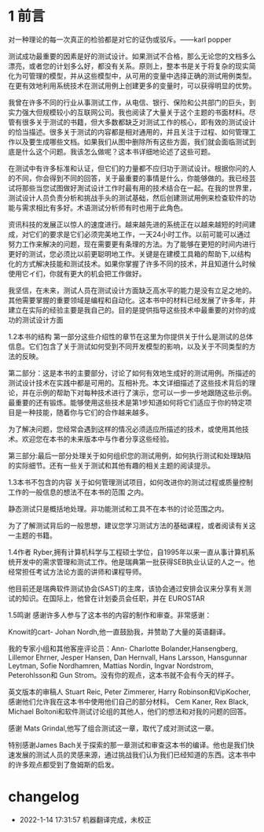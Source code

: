 # 1 前言

对一种理论的每一次真正的检验都是对它的证伪或驳斥。——karl popper

测试成功最重要的因素是好的测试设计。如果测试不合格，那么无论您的文档多么漂亮，或者您的计划多么好，都没有关系。原则上，整本书是关于将复杂的现实简化为可管理的模型，并从这些模型中，从可用的变量中选择正确的测试用例类型。在更有效地利用系统技术在测试用例上创建更多的变量时，可以获得明显的优势。

我曾在许多不同的行业从事测试工作，从电信、银行、保险和公共部门的巨头，到实力强大但规模较小的互联网公司。我也阅读了大量关于这个主题的书面材料。尽管有很多关于测试的书籍，但大多数都缺乏对测试工作的核心，即有效的测试设计的恰当描述。很多关于测试的内容都是相对通用的，并且关注于过程、如何管理工作以及要生成哪些文档。如果我们从图中删除所有这些方面，我们就会面临测试到底是什么这个问题。我该怎么做呢？这本书详细地论述了这些可题。

在测试中有许多标准和认证，但它们的力量都不应归功于测试设计。根据你问的人的不同，你会得到不同的回答，关于最重要的事情是什么，你能够做的。我已经芸试将那些当您试图做好測试设计工作时最有用的技术结合在一起。在我的世界里，测试设计人员负责分析和挑战手头的测试基础，然后创建测试用例来检查软件的功能与需求相比有多好。术语测试分析师有时也用于此角色。

资讯科技的发展正以惊人的速度进行。越来越先进的系统正在以越来越短的时间建成，对它们的要求是它们必须完美地工作，一天24小时工作。以前可能可以通过努力工作来解决的问题，现在需要更有条理的方法。为了能够在更短的时间内进行更好的测试，您必须比以前更聪明地工作。关键是在建模工具箱的帮助下,以结构化的方式解决技能和测试技术。如果你掌握了许多不同的技术，并且知道什么时候使用它イ们，你就有更大的机会把工作做好。

我坚信，在未来，测试人员在测试设计方面缺乏高水平的能力是没有立足之地的。其他需要掌握的重要领域是编程和自动化。这本书中的材料已经发展了许多年，并建立在实际的经验主要是我自己的。目的是提供指导这些技术中最重要的对你的成功的测试设计方面



1.2本书的结构
第一部分这些介绍性的章节在这里为你提供关于什么是测试的总体信息。它们包含了关于测试如何受到不同开发模型的影响，以及关于不同类型的方法的反映。

第二部分：这是本书的主要部分，讨论了如何有效地生成好的测试用例。所描述的测试设计技术在实践中都是可用的。互相补充。本文详细描述了这些技术背后的理论，并在示例的帮助下对每种技术进行了演示，您可以一步一步地跟随这些示例。最重要的还有锻炼。能够使用这些技术是第1步知道如何将它们适应于你的特定项目是一种技能，随着你与它们的合作越来越多。

为了解决问题，您经常会遇到这样的情况必须适应所描述的技术，或使用其他技术。欢迎您在本书的未来版本中与作者分享这些经验。

第三部分:最后一部分处理关于如何组织您的测试用例，如何执行测试和处理缺陷的实际细节。还有一些关于测试和其他有趣的相关主题的阅读提示。

1.3本书不包含的内容
关于如何管理测试项目，如何改进你的测试过程或质量控制工作的一般信息的想法不在本书的范围
之内。

静态测试只是概括地处理。非功能测试和工具不在本书的讨论范围之内。

为了了解测试背后的一般思想，建议您学习测试方法的基础课程，或者阅读有关这一主题的书籍。 

1.4作者
Ryber,拥有计算机科学与工程硕士学位，自1995年以来一直从事计算机系统开发中的需求管理和测试工作。他是瑞典第一批获得SEB执业认证的人之ー。他经常担任考试方法论方面的讲师和课程导师。

他目前还是瑞典软件测试协会(SAST)的主席，该协会通过安排会议来分享有关测试的知识。在国际上，他曾在计划委员会任职，并在 EUROSTAR

1.5鸣谢
感谢许多人参与了这本书的内容的制作和审查。非常感谢：

Knowit的cart- Johan Nordh,他一直鼓励我，并赞助了大量的英语翻译。

我的专家小组和其他客座评论员：Ann- Charlotte Bolander,Hansengberg, Lillemor Ehrner, Jesper Hansen, Dan Hernvall, Hans Larsson, Hansgunnar Leytman, Sofie Nordhamren, Mattias Nordin, Ingvar Nordstrom, Peterohlsson和 Gun Strom。没有你的观点，这本书就不会有今天的样子。

英文版本的审稿人 Stuart Reic, Peter Zimmerer, Harry Robinson和VipKocher,感谢他们允许我在这本书中使用他们自己的部分材料。 Cem Kaner, Rex Black, Michael Boltoni和软件测试讨论组的其他人，他们的想法和对我的问题的回答。

感谢 Mats Grindal,他写了组合测试这一章，取代了成对测试这一章。

特别感谢James Bach关于探索的那一章测试和审查这本书的编译。他也是我们快速发展的测试人员的灵感来源，通过挑战我们认为我们已经知道的东西。这本书中的许多观点都受到了詹姆斯的启发。

# changelog

- 2022-1-14 17:31:57 机器翻译完成，未校正
